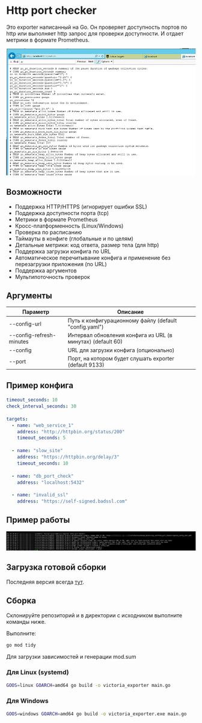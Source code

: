 # Http port checker
Это exporter написанный на Go. Он проверяет доступность портов по http или выполняет http запрос для проверки доступности. И отдает метрики в формате Prometheus.

![browser](github/vm_browser.png "browser")

## Возможности
* Поддержка HTTP/HTTPS (игнорирует ошибки SSL)
* Поддержка доступности порта (tcp)
* Метрики в формате Prometheus
* Кросс-платформенность (Linux/Windows)
* Проверка по расписанию
* Таймауты в конфиге (глобальные и по целям)
* Детальные метрики: код ответа, размер тела (для http)
* Поддержка загрузки конфига по URL
* Автоматическое перечитывание конфига и применение без перезагрузки приложения (по URL)
* Поддержка аргументов
* Мультипоточность проверок

## Аргументы
| Параметр  | Описание |
| ------------- | ------------- |
|--config-url| Путь к конфигурационному файлу (default "config.yaml")|
|--config-refresh-minutes|Интервал обновления конфига из URL (в минутах) (default 60)|
|--config|URL для загрузки конфига (опционально)|
|--port|Порт, на котором будет слушать exporter (default 9133)|

## Пример конфига
```yaml
timeout_seconds: 10
check_interval_seconds: 30

targets:
  - name: "web_service_1"
    address: "http://httpbin.org/status/200"
    timeout_seconds: 5

  - name: "slow_site"
    address: "https://httpbin.org/delay/3"
    timeout_seconds: 10

  - name: "db_port_check"
    address: "localhost:5432"

  - name: "invalid_ssl"
    address: "https://self-signed.badssl.com"
```

## Пример работы
![console](github/vm_console.png "console")

## Загрузка готовой сборки
Последняя версия всегда [тут](https://github.com/sx66627/vm_http_port_checker/releases/).  

## Сборка

Склонируйте репозиторий и в директории с исходником выполните команды ниже.

Выполните:
```bash
go mod tidy
```
Для загрузки зависимостей и генерации mod.sum

### Для Linux (systemd)
```bash
GOOS=linux GOARCH=amd64 go build -o victoria_exporter main.go
```

### Для Windows
```bash
GOOS=windows GOARCH=amd64 go build -o victoria_exporter.exe main.go
```
